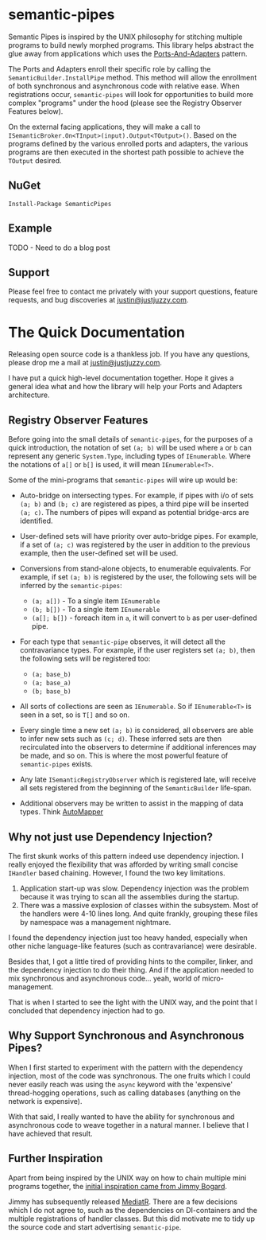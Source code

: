semantic-pipes
==============
Semantic Pipes is inspired by the UNIX philosophy for stitching multiple programs to build newly morphed programs. This library helps abstract the glue away from applications which uses the [Ports-And-Adapters](http://stackoverflow.com/questions/23081105/ports-and-adapters-hexagonal-architecture-clarification-of-terms-and-impleme) pattern.

The Ports and Adapters enroll their specific role by calling the `SemanticBuilder.InstallPipe` method. This method will allow the enrollment of both synchronous and asynchronous code with relative ease. When registrations occur, `semantic-pipes` will look for opportunities to build more complex "programs" under the hood (please see the Registry Observer Features below).

On the external facing applications, they will make a call to `ISemanticBroker.On<TInput>(input).Output<TOutput>()`. Based on the programs defined by the various enrolled ports and adapters, the various programs are then executed in the shortest path possible to achieve the `TOutput` desired.

NuGet
-----
	Install-Package SemanticPipes

Example
-------
TODO - Need to do a blog post

Support
-------
Please feel free to contact me privately with your support questions, feature requests, and bug discoveries at [justin@justjuzzy.com](mailto:justin@justjuzzy.com?subject=[semantic-pipes]).

The Quick Documentation
=======================
Releasing open source code is a thankless job. If you have any questions, please drop me a mail at [justin@justjuzzy.com](mailto:justin@justjuzzy.com?subject=[semantic-pipes]).

I have put a quick high-level documentation together. Hope it gives a general idea what and how the library will help your Ports and Adapters architecture.

Registry Observer Features
--------------------------
Before going into the small details of `semantic-pipes`, for the purposes of a quick introduction, the notation of set `(a; b)` will be used where `a` or `b` can represent any generic `System.Type`, including types of `IEnumerable`. Where the notations of `a[]` or `b[]` is used, it will mean `IEnumerable<T>`.

Some of the mini-programs that `semantic-pipes` will wire up would be:

- Auto-bridge on intersecting types. For example, if pipes with i/o of sets `(a; b)` and `(b; c)` are registered as pipes, a third pipe will be inserted `(a; c)`. The numbers of pipes will expand as potential bridge-arcs are identified.

- User-defined sets will have priority over auto-bridge pipes. For example, if a set of `(a; c)` was registered by the user in addition to the previous example, then the user-defined set will be used.

- Conversions from stand-alone objects, to enumerable equivalents. For example, if set `(a; b)` is registered by the user, the following sets will be inferred by the `semantic-pipes`:
	- `(a; a[])` - To a single item `IEnumerable`
	- `(b; b[])` - To a single item `IEnumerable`
	- `(a[]; b[])` - foreach item in `a`, it will convert to `b` as per user-defined pipe.

- For each type that `semantic-pipe` observes, it will detect all the contravariance types. For example, if the user registers set `(a; b)`, then the following sets will be registered too:
	- `(a; base_b)`
	- `(a; base_a)`
	- `(b; base_b)`

- All sorts of collections are seen as `IEnumerable`. So if `IEnumerable<T>` is seen in a set, so is `T[]` and so on.

- Every single time a new set `(a; b)` is considered, all observers are able to infer new sets such as `(c; d)`. These inferred sets are then recirculated into the observers to determine if additional inferences may be made, and so on. This is where the most powerful feature of `semantic-pipes` exists.

- Any late `ISemanticRegistryObserver` which is registered late, will receive all sets registered from the beginning of the `SemanticBuilder` life-span.

- Additional observers may be written to assist in the mapping of data types. Think [AutoMapper](http://automapper.org)

Why not just use Dependency Injection?
--------------------------------------
The first skunk works of this pattern indeed use dependency injection. I really enjoyed the flexibility that was afforded by writing small concise `IHandler` based chaining. However, I found the two key limitations.

1. Application start-up was slow. Dependency injection was the problem because it was trying to scan all the assemblies during the startup.
2. There was a massive explosion of classes within the subsystem. Most of the handlers were 4-10 lines long. And quite frankly, grouping these files by namespace was a management nightmare.

I found the dependency injection just too heavy handed, especially when other niche language-like features (such as contravariance) were desirable.

Besides that, I got a little tired of providing hints to the compiler, linker, and the dependency injection to do their thing. And if the application needed to mix synchronous and asynchronous code... yeah, world of micro-management.

That is when I started to see the light with the UNIX way, and the point that I concluded that dependency injection had to go.

Why Support Synchronous and Asynchronous Pipes?
-----------------------------------------------
When I first started to experiment with the pattern with the dependency injection, most of the code was synchronous. The one fruits which I could never easily reach was using the `async` keyword with the 'expensive' thread-hogging operations, such as calling databases (anything on the network is expensive).

With that said, I really wanted to have the ability for synchronous and asynchronous code to weave together in a natural manner. I believe that I have achieved that result.

Further Inspiration
-------------------
Apart from being inspired by the UNIX way on how to chain multiple mini programs together, the [initial inspiration came from Jimmy Bogard](http://lostechies.com/jimmybogard/2013/12/19/put-your-controllers-on-a-diet-posts-and-commands/).

Jimmy has subsequently released [MediatR](http://lostechies.com/jimmybogard/2014/12/17/mediatr-hits-1-0/). There are a few decisions which I do not agree to, such as the dependencies on DI-containers and the multiple registrations of handler classes. But this did motivate me to tidy up the source code and start advertising `semantic-pipe`.